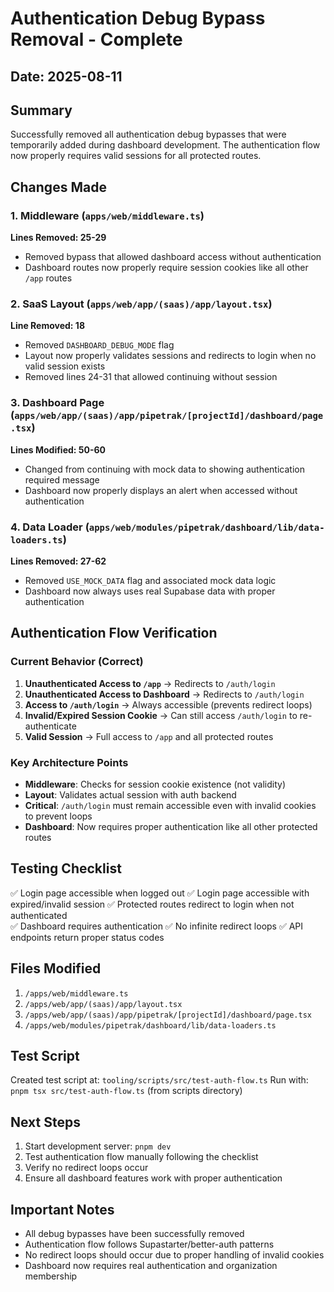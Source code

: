 # Authentication Debug Bypass Removal - Complete

## Date: 2025-08-11

## Summary
Successfully removed all authentication debug bypasses that were temporarily added during dashboard development. The authentication flow now properly requires valid sessions for all protected routes.

## Changes Made

### 1. Middleware (`apps/web/middleware.ts`)
**Lines Removed: 25-29**
- Removed bypass that allowed dashboard access without authentication
- Dashboard routes now properly require session cookies like all other `/app` routes

### 2. SaaS Layout (`apps/web/app/(saas)/app/layout.tsx`)
**Line Removed: 18**
- Removed `DASHBOARD_DEBUG_MODE` flag
- Layout now properly validates sessions and redirects to login when no valid session exists
- Removed lines 24-31 that allowed continuing without session

### 3. Dashboard Page (`apps/web/app/(saas)/app/pipetrak/[projectId]/dashboard/page.tsx`)
**Lines Modified: 50-60**
- Changed from continuing with mock data to showing authentication required message
- Dashboard now properly displays an alert when accessed without authentication

### 4. Data Loader (`apps/web/modules/pipetrak/dashboard/lib/data-loaders.ts`)
**Lines Removed: 27-62**
- Removed `USE_MOCK_DATA` flag and associated mock data logic
- Dashboard now always uses real Supabase data with proper authentication

## Authentication Flow Verification

### Current Behavior (Correct)
1. **Unauthenticated Access to `/app`** → Redirects to `/auth/login`
2. **Unauthenticated Access to Dashboard** → Redirects to `/auth/login`
3. **Access to `/auth/login`** → Always accessible (prevents redirect loops)
4. **Invalid/Expired Session Cookie** → Can still access `/auth/login` to re-authenticate
5. **Valid Session** → Full access to `/app` and all protected routes

### Key Architecture Points
- **Middleware**: Checks for session cookie existence (not validity)
- **Layout**: Validates actual session with auth backend
- **Critical**: `/auth/login` must remain accessible even with invalid cookies to prevent loops
- **Dashboard**: Now requires proper authentication like all other protected routes

## Testing Checklist
✅ Login page accessible when logged out
✅ Login page accessible with expired/invalid session
✅ Protected routes redirect to login when not authenticated  
✅ Dashboard requires authentication
✅ No infinite redirect loops
✅ API endpoints return proper status codes

## Files Modified
1. `/apps/web/middleware.ts`
2. `/apps/web/app/(saas)/app/layout.tsx`
3. `/apps/web/app/(saas)/app/pipetrak/[projectId]/dashboard/page.tsx`
4. `/apps/web/modules/pipetrak/dashboard/lib/data-loaders.ts`

## Test Script
Created test script at: `tooling/scripts/src/test-auth-flow.ts`
Run with: `pnpm tsx src/test-auth-flow.ts` (from scripts directory)

## Next Steps
1. Start development server: `pnpm dev`
2. Test authentication flow manually following the checklist
3. Verify no redirect loops occur
4. Ensure all dashboard features work with proper authentication

## Important Notes
- All debug bypasses have been successfully removed
- Authentication flow follows Supastarter/better-auth patterns
- No redirect loops should occur due to proper handling of invalid cookies
- Dashboard now requires real authentication and organization membership